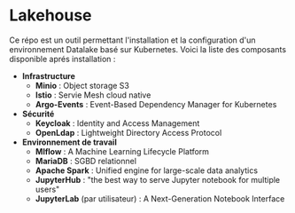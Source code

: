 # Lakehouse

Ce répo est un outil permettant l'installation et la configuration d'un environnement Datalake basé sur Kubernetes.
Voici la liste des composants disponible aprés installation :
- **Infrastructure**
    - **Minio** : Object storage S3
    - **Istio** : Servie Mesh cloud native
    - **Argo-Events** : Event-Based Dependency Manager for Kubernetes
- **Sécurité**
    - **Keycloak** : Identity and Access Management
    - **OpenLdap** : Lightweight Directory Access Protocol
- **Environnement de travail**
    - **Mlflow** : A Machine Learning Lifecycle Platform
    - **MariaDB** : SGBD relationnel
    - **Apache Spark** : Unified engine for large-scale data analytics
    - **JupyterHub** : "the best way to serve Jupyter notebook for multiple users"
    - **JupyterLab** (par utilisateur) : A Next-Generation Notebook Interface